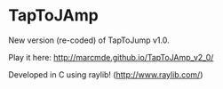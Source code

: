 # TapToJAmp
New version (re-coded) of TapToJump v1.0.

Play it here: http://marcmde.github.io/TapToJAmp_v2_0/

Developed in C using raylib!
(http://www.raylib.com/)

